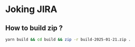 # Joking JIRA


## How to build zip ?

```bash
yarn build && cd build && zip -r build-2025-01-21.zip .
```